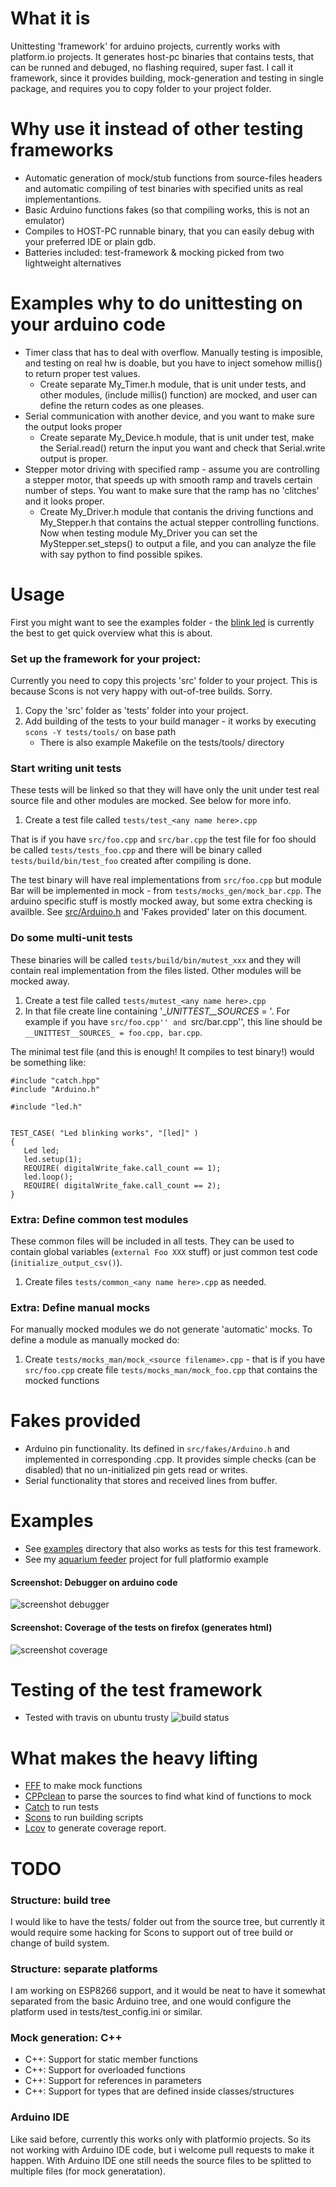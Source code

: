 
What it is
====================
Unittesting 'framework' for arduino projects, currently works with platform.io projects. It generates host-pc binaries that contains tests, that can be runned and debuged, no flashing required, super fast. I call it framework, since it provides building, mock-generation and testing in single package, and requires you to copy folder to your project folder.


Why use it instead of other testing frameworks
====================

* Automatic generation of mock/stub functions from source-files headers and automatic compiling of test binaries with specified units as real implementantions.
* Basic Arduino functions fakes (so that compiling works, this is not an emulator)
* Compiles to HOST-PC runnable binary, that you can easily debug with your preferred IDE or plain gdb. 
* Batteries included: test-framework & mocking picked from two lightweight alternatives

Examples why to do unittesting on your arduino code
====================
* Timer class that has to deal with overflow. Manually testing is imposible, and testing on real hw is doable, but you have to inject somehow millis() to return proper test values.
     * Create separate My_Timer.h module, that is unit under tests, and other modules, (include millis() function) are mocked, and user can define the return codes as one pleases.
* Serial communication with another device, and you want to make sure the output looks proper 
     * Create separate My_Device.h module, that is unit under test, make the Serial.read() return the input you want and check that Serial.write output is proper.
* Stepper motor driving with specified ramp - assume you are controlling a stepper motor, that speeds up with smooth ramp and travels certain number of steps. You want to make sure that the ramp has no 'clitches' and it looks proper. 
     * Create My_Driver.h module that contanis the driving functions and My_Stepper.h that contains the actual stepper controlling functions. Now when testing module My_Driver you can set the MyStepper.set_steps() to output a file, and you can analyze the file with say python to find possible spikes.   

Usage
====================

First you might want to see the examples folder - the [blink led](examples/example_blink_led) is currently the best to get quick overview what this is about.


### Set up the framework for your project:

Currently you need to copy this projects 'src' folder to your project. This is because Scons is not very happy with out-of-tree builds. Sorry.

1. Copy the 'src' folder as 'tests' folder into your project.
2. Add building of the tests to your build manager - it works by executing ```scons -Y tests/tools/``` on base path
    * There is also example Makefile on the tests/tools/ directory

### Start writing unit tests

These tests will be linked so that they will have only the unit under test real source file and other modules are mocked. See below for more info.

1. Create a test file called ```tests/test_<any name here>.cpp```

That is if you have ```src/foo.cpp``` and ```src/bar.cpp``` the test file for foo should
be called ```tests/tests_foo.cpp``` and there will be binary called ```tests/build/bin/test_foo``` created after compiling is done.

The test binary will have real implementations from ```src/foo.cpp``` but module Bar will be implemented in mock - from ```tests/mocks_gen/mock_bar.cpp```. 
The arduino specific stuff is mostly mocked away, but some extra checking is availble. See [src/Arduino.h](src/Arduino.h) and 'Fakes provided' later on this document.
 

### Do some multi-unit tests

These binaries will be called ```tests/build/bin/mutest_xxx``` and they will contain real implementation from the files listed. Other modules will be mocked away.

1. Create a test file called ```tests/mutest_<any name here>.cpp```
2. In that file create line containing '__UNITTEST__SOURCES_ = <source files comma separated>'. For example if you have ```src/foo.cpp'' and ```src/bar.cpp'', this line should be ```__UNITTEST__SOURCES_ = foo.cpp, bar.cpp```.

The minimal test file (and this is enough! It compiles to test binary!) would be something like:
```
#include "catch.hpp"
#include "Arduino.h"

#include "led.h" 


TEST_CASE( "Led blinking works", "[led]" ) 
{
   Led led;
   led.setup(1);
   REQUIRE( digitalWrite_fake.call_count == 1);
   led.loop();
   REQUIRE( digitalWrite_fake.call_count == 2);
}
```

### Extra: Define common test modules

These common files will be included in all tests. They can be used to contain global variables (```external Foo XXX``` stuff) or just common test code (```initialize_output_csv()```).
1. Create files ```tests/common_<any name here>.cpp``` as needed. 

### Extra: Define manual mocks

For manually mocked modules we do not generate 'automatic' mocks. To define a module as manually mocked do:
1. Create ```tests/mocks_man/mock_<source filename>.cpp``` - that is if you have ```src/foo.cpp``` create file ```tests/mocks_man/mock_foo.cpp``` that contains the mocked functions 


Fakes provided
====================

* Arduino pin functionality. Its defined in ```src/fakes/Arduino.h``` and implemented in corresponding .cpp. It provides simple checks (can be disabled) that no un-initialized pin gets read or writes.
* Serial functionality that stores and received lines from buffer. 
 

Examples
====================
* See [examples](examples) directory that also works as tests for this test framework.
* See my [aquarium feeder](https://github.com/susundberg/arduino-aquarium-feeder) project for full platformio example  

#### Screenshot: Debugger on arduino code
![screenshot debugger](https://rawgit.com/susundberg/arduino-simple-unittest/master/website/screen_debug.png)

#### Screenshot: Coverage of the tests on firefox (generates html)
![screenshot coverage](https://rawgit.com/susundberg/arduino-simple-unittest/master/website/screen_coverage.png)


Testing of the test framework
====================
* Tested with travis on ubuntu trusty ![build status](https://travis-ci.org/susundberg/arduino-simple-unittest.svg?branch=master)

What makes the heavy lifting
====================
* [FFF](https://github.com/meekrosoft/fff) to make mock functions
* [CPPclean](https://github.com/myint/cppclean/) to parse the sources to find what kind of functions to mock  
* [Catch](https://github.com/philsquared/Catch) to run tests
* [Scons](http://scons.org/) to run building scripts 
* [Lcov](http://ltp.sourceforge.net/coverage/lcov.php) to generate coverage report.


TODO
====================

### Structure: build tree
I would like to have the tests/ folder out from the source tree, but currently it would require some hacking for Scons to support out of tree build or change of build system. 

### Structure: separate platforms
I am working on ESP8266 support, and it would be neat to have it somewhat separated from the basic Arduino tree, and one would configure the platform used in tests/test_config.ini or similar. 

### Mock generation: C++
* C++: Support for static member functions
* C++: Support for overloaded functions
* C++: Support for references in parameters
* C++: Support for types that are defined inside classes/structures

### Arduino IDE
Like said before, currently this works only with platformio projects. So its not working with Arduino IDE code, but i welcome pull requests to make it happen. With Arduino IDE one still needs the source files to be splitted to multiple files (for mock generatation). 



